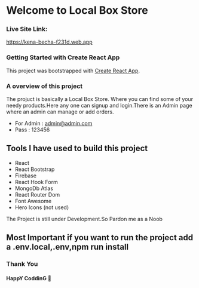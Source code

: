 # Welcome to Local Box Store
### Live Site Link:
https://kena-becha-f231d.web.app

### Getting Started with Create React App

This project was bootstrapped with [Create React App](https://github.com/facebook/create-react-app).

### A overview of this project 

The projuct is basically a Local Box Store. Where you can find some of your needy products.Here any one can signup and login.There is an Admin page where an admin can manage or add orders.
* For Admin : admin@admin.com
* Pass : 123456

## Tools I have used to build this project 

* React
* React Bootstrap
* Firebase 
* React Hook Form
* MongoDb Atlas
* React Router Dom
* Font Awesome
* Hero Icons (not used)

The Project is still under Development.So Pardon me as a Noob

## Most Important if you want to run the project add a .env.local,.env,npm run install

### Thank You

#### HappY CoddinG 🤖
